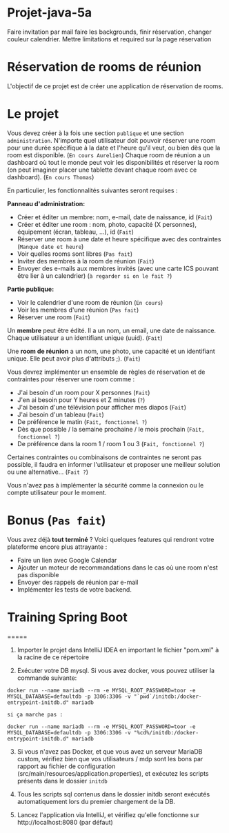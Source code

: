 # Projet-java-5a

Faire invitation par mail
faire les backgrounds, finir réservation, changer couleur calendrier.
Mettre limitations et required sur la page réservation

Réservation de rooms de réunion
===========
L'objectif de ce projet est de créer une application de réservation de rooms. 
# Le projet 
Vous devez créer à la fois une section `publique` et une section `administration`.
N'importe quel utilisateur doit pouvoir réserver une room pour une durée spécifique à la date et l'heure qu'il veut, ou bien dès que la room est disponible. (`En cours Aurelien`)
Chaque room de réunion a un dashboard où tout le monde peut voir les disponibilités et réserver la room (on peut imaginer placer une tablette devant chaque room avec ce dashboard). (`En cours Thomas`)

En particulier, les fonctionnalités suivantes seront requises :

**Panneau d'administration:**
  * Créer et éditer un membre: nom, e-mail, date de naissance, id (`Fait`)
  * Créer et éditer une room : nom, photo, capacité (X personnes), équipement (écran, tableau, ...), id (`Fait`)
  * Réserver une room à une date et heure spécifique avec des contraintes (`Manque date et heure`)
  * Voir quelles rooms sont libres (`Pas fait`)
  * Inviter des membres à la room de réunion (`Fait`)
  * Envoyer des e-mails aux membres invités (avec une carte ICS pouvant être lier à un calendrier) (`à regarder si on le fait ?`)

**Partie publique:**
  * Voir le calendrier d'une room de réunion (`En cours`)
  * Voir les membres d'une réunion (`Pas fait`)
  * Réserver une room (`Fait`)

Un **membre** peut être édité. Il a un nom, un email, une date de naissance. Chaque utilisateur a un identifiant unique (uuid). (`Fait`)

Une **room de réunion** a un nom, une photo, une capacité et un identifiant unique. Elle peut avoir plus d'attributs ;). (`Fait`)

Vous devrez implémenter un ensemble de règles de réservation et de contraintes pour réserver une room comme : 
 - J'ai besoin d'un room pour X personnes (`Fait`)
 - J'en ai besoin pour Y heures et Z minutes (`?`)
 - J'ai besoin d'une télévision pour afficher mes diapos (`Fait`)
 - J'ai besoin d'un tableau (`Fait`)
 - De préférence le matin (`Fait, fonctionnel ?`)
 - Dès que possible / la semaine prochaine / le mois prochain (`Fait, fonctionnel ?`)
 - De préférence dans la room 1 / room 1 ou 3 (`Fait, fonctionnel ?`)

Certaines contraintes ou combinaisons de contraintes ne seront pas possible, il faudra en informer l'utilisateur et proposer une meilleur solution ou une alternative... (`Fait ?`)

Vous n'avez pas à implémenter la sécurité comme la connexion ou le compte utilisateur pour le moment.

# Bonus (`Pas fait`)
Vous avez déjà **tout terminé** ?
Voici quelques features qui rendront votre plateforme encore plus attrayante :

 * Faire un lien avec Google Calendar
 * Ajouter un moteur de recommandations dans le cas où une room n'est pas disponible
 * Envoyer des rappels de réunion par e-mail 
 * Implémenter les tests de votre backend. 



# Training Spring Boot
=====

1. Importer le projet dans IntelliJ IDEA en important le fichier "pom.xml" à la racine de ce répertoire

2. Exécuter votre DB mysql. Si vous avez docker, vous pouvez utiliser la commande suivante:
```
docker run --name mariadb --rm -e MYSQL_ROOT_PASSWORD=toor -e MYSQL_DATABASE=defaultdb -p 3306:3306 -v "`pwd`/initdb:/docker-entrypoint-initdb.d" mariadb

si ça marche pas : 

docker run --name mariadb --rm -e MYSQL_ROOT_PASSWORD=toor -e MYSQL_DATABASE=defaultdb -p 3306:3306 -v "%cd%/initdb:/docker-entrypoint-initdb.d" mariadb

```

3. Si vous n'avez pas Docker, et que vous avez un serveur MariaDB custom, vérifiez bien que vos utilisateurs / mdp sont les bons par rapport au fichier de configuration (src/main/resources/application.properties), et exécutez les scripts présents dans le dossier `initdb`

4. Tous les scripts sql contenus dans le dossier initdb seront exécutés automatiquement lors du premier chargement de la DB.

5. Lancez l'application via IntelliJ, et vérifiez qu'elle fonctionne sur http://localhost:8080 (par défaut)